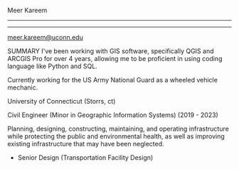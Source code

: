 Meer Kareem

***

***
meer.kareem@uconn.edu

SUMMARY
I've been working with GIS software, specifically QGIS and ARCGIS Pro for over 4 years, allowing me
to be proficient in using coding language like Python and SQL. 
 
Currently working for the US Army National Guard as a wheeled vehicle mechanic. 

University of Connecticut (Storrs, ct)

Civil Engineer (Minor in Geographic Information Systems) (2019 - 2023)

Planning, designing, constructing, maintaining, and operating infrastructure while protecting the public and 
environmental health, as well as improving existing infrastructure that may have been neglected.

- Senior Design (Transportation Facility Design)




